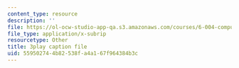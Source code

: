 ```yaml
---
content_type: resource
description: ''
file: https://ol-ocw-studio-app-qa.s3.amazonaws.com/courses/6-004-computation-structures-spring-2017/559502744b82538fa4a167f964384b3c_qY5Rr-PTMMc.vtt
file_type: application/x-subrip
resourcetype: Other
title: 3play caption file
uid: 55950274-4b82-538f-a4a1-67f964384b3c
---
```

